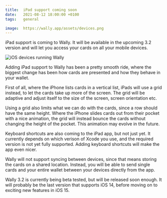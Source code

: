 ```yaml
---
title:  iPad support coming soon
date:   2021-08-12 18:00:00 +0100
tags:   general

image:  https://wally.app/assets/devices.png
---
```


iPad support is coming to Wally. It will be available in the upcoming 3.2 version and will let you access your cards on all your mobile devices.

![iOS devices running Wally]({{page.image}} "Wally soon comes to iPad")

Adding iPad support to Wally has been a pretty smooth ride, where the biggest change has been how cards are presented and how they behave in your wallet. 

First of all, where the iPhone lists cards in a vertical list, iPads will use a grid instead, to let the cards take up more of the screen. The grid will be adaptive and adjust itself to the size of the screen, screen orientation etc.

Using a grid also limits what we can do with the cards, since a row should have the same height. Where the iPhone slides cards out from their pocket with a nice animation, the grid will instead bounce the cards without changing the height of the pocket. This animation may evolve in the future.

Keyboard shortcuts are also coming to the iPad app, but not just yet. It currently depends on which verison of Xcode you use, and the required version is not yet fully supported. Adding keyboard shortcuts will make the app even nicer.

Wally will not support syncing between devices, since that means storing the cards on a shared location. Instead, you will be able to send single cards and your entire wallet between your devices directly from the app.

Wally 3.2 is currently being beta tested, but will be released soon enough. It will probably be the last version that supports iOS 14, before moving on to exciting new features in iOS 15.